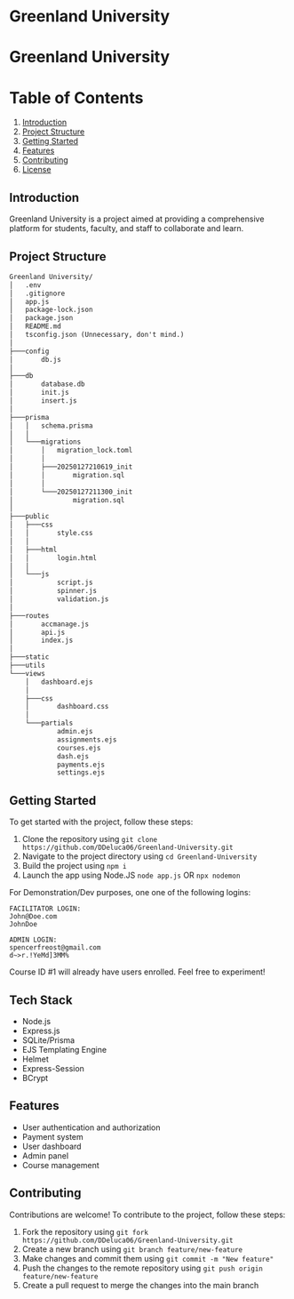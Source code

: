 # Greenland University
# Greenland University

# Table of Contents
1. [Introduction](#introduction)
2. [Project Structure](#project-structure)
3. [Getting Started](#getting-started)
4. [Features](#features)
5. [Contributing](#contributing)
6. [License](#license)

## Introduction
Greenland University is a project aimed at providing a comprehensive platform for students, faculty, and staff to collaborate and learn.

## Project Structure
```markdown
Greenland University/
│   .env
│   .gitignore
│   app.js
│   package-lock.json
│   package.json
│   README.md
│   tsconfig.json (Unnecessary, don't mind.)
│
├───config
│       db.js
│
├───db
│       database.db
│       init.js
│       insert.js
│
├───prisma
│   │   schema.prisma
│   │
│   └───migrations
│       │   migration_lock.toml
│       │
│       ├───20250127210619_init
│       │       migration.sql
│       │
│       └───20250127211300_init
│               migration.sql
│
├───public
│   ├───css
│   │       style.css
│   │
│   ├───html
│   │       login.html
│   │
│   └───js
│           script.js
│           spinner.js
│           validation.js
│
├───routes
│       accmanage.js
│       api.js
│       index.js
│
├───static
├───utils
└───views
    │   dashboard.ejs
    │
    ├───css
    │       dashboard.css
    │
    └───partials
            admin.ejs
            assignments.ejs
            courses.ejs
            dash.ejs
            payments.ejs
            settings.ejs
```

## Getting Started
To get started with the project, follow these steps:

1. Clone the repository using `git clone https://github.com/DDeluca06/Greenland-University.git`
2. Navigate to the project directory using `cd Greenland-University`
3. Build the project using `npm i`
4. Launch the app using Node.JS `node app.js` OR `npx nodemon`

For Demonstration/Dev purposes, one one of the following logins:
```
FACILITATOR LOGIN:
John@Doe.com
JohnDoe

ADMIN LOGIN:
spencerfreost@gmail.com
d~>r.!YeMd]3MM%
```

Course ID #1 will already have users enrolled. Feel free to experiment!

## Tech Stack
- Node.js
- Express.js
- SQLite/Prisma
- EJS Templating Engine
- Helmet
- Express-Session
- BCrypt

## Features
* User authentication and authorization
* Payment system
* User dashboard
* Admin panel
* Course management

## Contributing
Contributions are welcome! To contribute to the project, follow these steps:

1. Fork the repository using `git fork https://github.com/DDeluca06/Greenland-University.git`
2. Create a new branch using `git branch feature/new-feature`
3. Make changes and commit them using `git commit -m "New feature"`
4. Push the changes to the remote repository using `git push origin feature/new-feature`
5. Create a pull request to merge the changes into the main branch